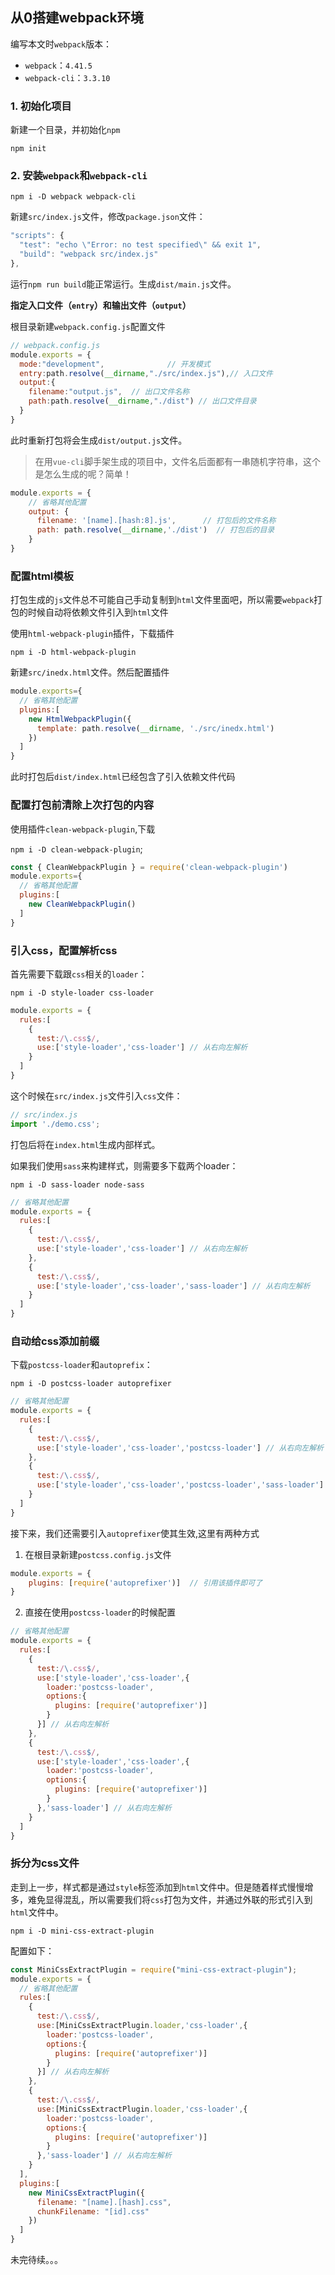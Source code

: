 ## 从0搭建webpack环境

编写本文时`webpack`版本：

- `webpack`：`4.41.5`
- `webpack-cli`：`3.3.10`


### 1. 初始化项目

新建一个目录，并初始化`npm`

`npm init`

### 2. 安装`webpack`和`webpack-cli`

`npm i -D webpack webpack-cli`

新建`src/index.js`文件，修改`package.json`文件：

```JavaScript
"scripts": {
  "test": "echo \"Error: no test specified\" && exit 1",
  "build": "webpack src/index.js"
},
```

运行`npm run build`能正常运行。生成`dist/main.js`文件。

**指定入口文件（`entry`）和输出文件（`output`）**

根目录新建`webpack.config.js`配置文件

```JavaScript
// webpack.config.js
module.exports = {
  mode:"development",              // 开发模式
  entry:path.resolve(__dirname,"./src/index.js"),// 入口文件
  output:{
    filename:"output.js",  // 出口文件名称
    path:path.resolve(__dirname,"./dist") // 出口文件目录
  }
}

```
此时重新打包将会生成`dist/output.js`文件。

> 在用`vue-cli`脚手架生成的项目中，文件名后面都有一串随机字符串，这个是怎么生成的呢？简单！

```JavaScript
module.exports = {
    // 省略其他配置
    output: {
      filename: '[name].[hash:8].js',      // 打包后的文件名称
      path: path.resolve(__dirname,'./dist')  // 打包后的目录
    }
}
```

### 配置html模板

打包生成的`js`文件总不可能自己手动复制到`html`文件里面吧，所以需要`webpack`打包的时候自动将依赖文件引入到`html`文件

使用`html-webpack-plugin`插件，下载插件

`npm i -D html-webpack-plugin`

新建`src/inedx.html`文件。然后配置插件

```JavaScript
module.exports={
  // 省略其他配置
  plugins:[
    new HtmlWebpackPlugin({
      template: path.resolve(__dirname, './src/inedx.html')
    })
  ]
}
```

此时打包后`dist/index.html`已经包含了引入依赖文件代码

### 配置打包前清除上次打包的内容

使用插件`clean-webpack-plugin`,下载

`npm i -D clean-webpack-plugin`;

```JavaScript
const { CleanWebpackPlugin } = require('clean-webpack-plugin')
module.exports={
  // 省略其他配置
  plugins:[
    new CleanWebpackPlugin()
  ]
}
```

### 引入css，配置解析css

首先需要下载跟`css`相关的`loader`：

`npm i -D style-loader css-loader`

```JavaScript
module.exports = {
  rules:[
    {
      test:/\.css$/,
      use:['style-loader','css-loader'] // 从右向左解析
    }
  ]
}
```
这个时候在`src/index.js`文件引入`css`文件：

```JavaScript
// src/index.js
import './demo.css';
```

打包后将在`index.html`生成内部样式。

如果我们使用`sass`来构建样式，则需要多下载两个loader：

`npm i -D sass-loader node-sass`

```JavaScript
// 省略其他配置
module.exports = {
  rules:[
    {
      test:/\.css$/,
      use:['style-loader','css-loader'] // 从右向左解析
    },
    {
      test:/\.css$/,
      use:['style-loader','css-loader','sass-loader'] // 从右向左解析
    }
  ]
}
```

### 自动给css添加前缀

下载`postcss-loader`和`autoprefix`：

`npm i -D postcss-loader autoprefixer`

```JavaScript
// 省略其他配置
module.exports = {
  rules:[
    {
      test:/\.css$/,
      use:['style-loader','css-loader','postcss-loader'] // 从右向左解析
    },
    {
      test:/\.css$/,
      use:['style-loader','css-loader','postcss-loader','sass-loader'] // 从右向左解析
    }
  ]
}
```
接下来，我们还需要引入`autoprefixer`使其生效,这里有两种方式

1. 在根目录新建`postcss.config.js`文件

```JavaScript
module.exports = {
    plugins: [require('autoprefixer')]  // 引用该插件即可了
}
```

2. 直接在使用`postcss-loader`的时候配置

```JavaScript
// 省略其他配置
module.exports = {
  rules:[
    {
      test:/\.css$/,
      use:['style-loader','css-loader',{
        loader:'postcss-loader',
        options:{
          plugins: [require('autoprefixer')]
        }
      }] // 从右向左解析
    },
    {
      test:/\.css$/,
      use:['style-loader','css-loader',{
        loader:'postcss-loader',
        options:{
          plugins: [require('autoprefixer')]
        }
      },'sass-loader'] // 从右向左解析
    }
  ]
}
```

### 拆分为css文件

走到上一步，样式都是通过`style`标签添加到`html`文件中。但是随着样式慢慢增多，难免显得混乱，所以需要我们将`css`打包为文件，并通过外联的形式引入到`html`文件中。

`npm i -D mini-css-extract-plugin`

配置如下：

```JavaScript
const MiniCssExtractPlugin = require("mini-css-extract-plugin");
module.exports = {
  // 省略其他配置
  rules:[
    {
      test:/\.css$/,
      use:[MiniCssExtractPlugin.loader,'css-loader',{
        loader:'postcss-loader',
        options:{
          plugins: [require('autoprefixer')]
        }
      }] // 从右向左解析
    },
    {
      test:/\.css$/,
      use:[MiniCssExtractPlugin.loader,'css-loader',{
        loader:'postcss-loader',
        options:{
          plugins: [require('autoprefixer')]
        }
      },'sass-loader'] // 从右向左解析
    }
  ],
  plugins:[
    new MiniCssExtractPlugin({
      filename: "[name].[hash].css",
      chunkFilename: "[id].css"
    })
  ]
}
```

未完待续。。。



